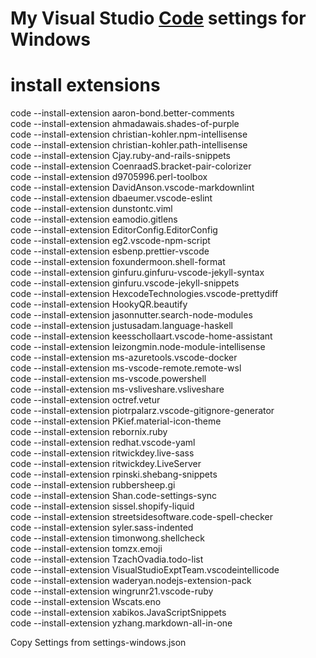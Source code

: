 # My Visual Studio [Code](https://code.visualstudio.com/#alt-downloads) settings for Windows  
  
# install extensions  
  
code --install-extension aaron-bond.better-comments  
code --install-extension ahmadawais.shades-of-purple  
code --install-extension christian-kohler.npm-intellisense  
code --install-extension christian-kohler.path-intellisense  
code --install-extension Cjay.ruby-and-rails-snippets  
code --install-extension CoenraadS.bracket-pair-colorizer  
code --install-extension d9705996.perl-toolbox  
code --install-extension DavidAnson.vscode-markdownlint  
code --install-extension dbaeumer.vscode-eslint  
code --install-extension dunstontc.viml  
code --install-extension eamodio.gitlens  
code --install-extension EditorConfig.EditorConfig  
code --install-extension eg2.vscode-npm-script  
code --install-extension esbenp.prettier-vscode  
code --install-extension foxundermoon.shell-format  
code --install-extension ginfuru.ginfuru-vscode-jekyll-syntax  
code --install-extension ginfuru.vscode-jekyll-snippets  
code --install-extension HexcodeTechnologies.vscode-prettydiff  
code --install-extension HookyQR.beautify  
code --install-extension jasonnutter.search-node-modules  
code --install-extension justusadam.language-haskell  
code --install-extension keesschollaart.vscode-home-assistant  
code --install-extension leizongmin.node-module-intellisense  
code --install-extension ms-azuretools.vscode-docker  
code --install-extension ms-vscode-remote.remote-wsl  
code --install-extension ms-vscode.powershell  
code --install-extension ms-vsliveshare.vsliveshare  
code --install-extension octref.vetur  
code --install-extension piotrpalarz.vscode-gitignore-generator  
code --install-extension PKief.material-icon-theme  
code --install-extension rebornix.ruby  
code --install-extension redhat.vscode-yaml  
code --install-extension ritwickdey.live-sass  
code --install-extension ritwickdey.LiveServer  
code --install-extension rpinski.shebang-snippets  
code --install-extension rubbersheep.gi  
code --install-extension Shan.code-settings-sync  
code --install-extension sissel.shopify-liquid  
code --install-extension streetsidesoftware.code-spell-checker  
code --install-extension syler.sass-indented  
code --install-extension timonwong.shellcheck  
code --install-extension tomzx.emoji  
code --install-extension TzachOvadia.todo-list  
code --install-extension VisualStudioExptTeam.vscodeintellicode  
code --install-extension waderyan.nodejs-extension-pack  
code --install-extension wingrunr21.vscode-ruby  
code --install-extension Wscats.eno  
code --install-extension xabikos.JavaScriptSnippets  
code --install-extension yzhang.markdown-all-in-one  
    
Copy Settings from settings-windows.json  
